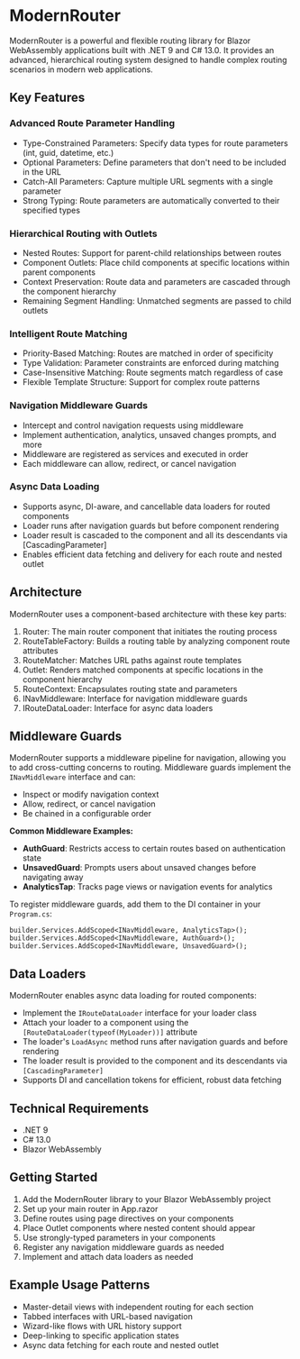 # ModernRouter

ModernRouter is a powerful and flexible routing library for Blazor WebAssembly applications built with .NET 9 and C# 13.0. It provides an advanced, hierarchical routing system designed to handle complex routing scenarios in modern web applications.

## Key Features

### Advanced Route Parameter Handling
- Type-Constrained Parameters: Specify data types for route parameters (int, guid, datetime, etc.)
- Optional Parameters: Define parameters that don't need to be included in the URL
- Catch-All Parameters: Capture multiple URL segments with a single parameter
- Strong Typing: Route parameters are automatically converted to their specified types

### Hierarchical Routing with Outlets
- Nested Routes: Support for parent-child relationships between routes
- Component Outlets: Place child components at specific locations within parent components
- Context Preservation: Route data and parameters are cascaded through the component hierarchy
- Remaining Segment Handling: Unmatched segments are passed to child outlets

### Intelligent Route Matching
- Priority-Based Matching: Routes are matched in order of specificity
- Type Validation: Parameter constraints are enforced during matching
- Case-Insensitive Matching: Route segments match regardless of case
- Flexible Template Structure: Support for complex route patterns

### Navigation Middleware Guards
- Intercept and control navigation requests using middleware
- Implement authentication, analytics, unsaved changes prompts, and more
- Middleware are registered as services and executed in order
- Each middleware can allow, redirect, or cancel navigation

### Async Data Loading
- Supports async, DI-aware, and cancellable data loaders for routed components
- Loader runs after navigation guards but before component rendering
- Loader result is cascaded to the component and all its descendants via [CascadingParameter]
- Enables efficient data fetching and delivery for each route and nested outlet

## Architecture

ModernRouter uses a component-based architecture with these key parts:

1. Router: The main router component that initiates the routing process
2. RouteTableFactory: Builds a routing table by analyzing component route attributes
3. RouteMatcher: Matches URL paths against route templates
4. Outlet: Renders matched components at specific locations in the component hierarchy
5. RouteContext: Encapsulates routing state and parameters
6. INavMiddleware: Interface for navigation middleware guards
7. IRouteDataLoader: Interface for async data loaders

## Middleware Guards

ModernRouter supports a middleware pipeline for navigation, allowing you to add cross-cutting concerns to routing. Middleware guards implement the `INavMiddleware` interface and can:
- Inspect or modify navigation context
- Allow, redirect, or cancel navigation
- Be chained in a configurable order

**Common Middleware Examples:**
- **AuthGuard**: Restricts access to certain routes based on authentication state
- **UnsavedGuard**: Prompts users about unsaved changes before navigating away
- **AnalyticsTap**: Tracks page views or navigation events for analytics

To register middleware guards, add them to the DI container in your `Program.cs`:

    builder.Services.AddScoped<INavMiddleware, AnalyticsTap>();
    builder.Services.AddScoped<INavMiddleware, AuthGuard>();
    builder.Services.AddScoped<INavMiddleware, UnsavedGuard>();

## Data Loaders

ModernRouter enables async data loading for routed components:
- Implement the `IRouteDataLoader` interface for your loader class
- Attach your loader to a component using the `[RouteDataLoader(typeof(MyLoader))]` attribute
- The loader's `LoadAsync` method runs after navigation guards and before rendering
- The loader result is provided to the component and its descendants via `[CascadingParameter]`
- Supports DI and cancellation tokens for efficient, robust data fetching

## Technical Requirements

- .NET 9
- C# 13.0
- Blazor WebAssembly

## Getting Started

1. Add the ModernRouter library to your Blazor WebAssembly project
2. Set up your main router in App.razor
3. Define routes using page directives on your components
4. Place Outlet components where nested content should appear
5. Use strongly-typed parameters in your components
6. Register any navigation middleware guards as needed
7. Implement and attach data loaders as needed

## Example Usage Patterns

- Master-detail views with independent routing for each section
- Tabbed interfaces with URL-based navigation
- Wizard-like flows with URL history support
- Deep-linking to specific application states
- Async data fetching for each route and nested outlet
